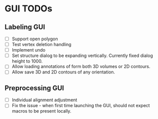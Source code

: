 # GUI TODOs

## Labeling GUI
- [ ] Support open polygon
- [ ] Test vertex deletion handling
- [ ] Implement undo
- [ ] Set structure dialog to be expanding vertically. Currently fixed dialog height to 1000.
- [ ] Allow loading annotations of form both 3D volumes or 2D contours.
- [ ] Allow save 3D and 2D contours of any orientation.

## Preprocessing GUI
- [ ] Individual alignment adjustment
- [ ] Fix the issue - when first time launching the GUI, should not expect macros to be present locally.
